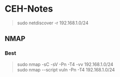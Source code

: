 # CEH-Notes

> sudo netdiscover -r 192.168.1.0/24				
## NMAP
### Best
> sudo nmap -sC -sV -Pn -T4 -vv 192.168.1.0/24 <br/>
> sudo nmap --script vuln -Pn -T4 192.168.1.0/24
